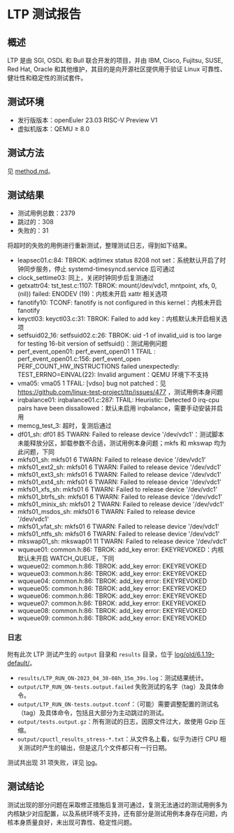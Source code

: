 # LTP 测试报告

## 概述

LTP 是由 SGI, OSDL 和 Bull 联合开发的项目，并由 IBM, Cisco, Fujitsu, SUSE, Red Hat, Oracle 和其他维护，其目的是向开源社区提供用于验证 Linux 可靠性、健壮性和稳定性的测试套件。

## 测试环境

- 发行版版本：openEuler 23.03 RISC-V Preview V1
- 虚拟机版本：QEMU ≥ 8.0

## 测试方法

见 [method.md](./method.md)。

## 测试结果

- 测试用例总数：2379
- 跳过的：308
- 失败的：31

将超时的失败的用例进行重新测试，整理测试日志，得到如下结果。

- leapsec01.c:84: TBROK: adjtimex status 8208 not set：系统默认开启了时钟同步服务，停止 systemd-timesyncd.service 后可通过
- clock_settime03: 同上，关闭时钟同步后复测通过
- getxattr04: tst_test.c:1107: TBROK: mount(/dev/vdc1, mntpoint, xfs, 0, (nil)) failed: ENODEV (19)：内核未开启 xattr 相关选项
- fanotify10: TCONF: fanotify is not configured in this kernel：内核未开启 fanotify
- keyctl03: keyctl03.c:31: TBROK: Failed to add key：内核默认未开启相关选项
- setfsuid02_16: setfsuid02.c:26: TBROK: uid -1 of invalid_uid is too large for testing 16-bit version of setfsuid()：测试用例问题
- perf_event_open01: perf_event_open01    1  TFAIL  :  perf_event_open01.c:156: perf_event_open PERF_COUNT_HW_INSTRUCTIONS failed unexpectedly: TEST_ERRNO=EINVAL(22): Invalid argument：QEMU 环境下不支持
- vma05: vma05 1 TFAIL: [vdso] bug not patched：见 https://github.com/linux-test-project/ltp/issues/477 ，测试用例本身问题
- irqbalance01: irqbalance01.c:287: TFAIL: Heuristic: Detected 0 irq-cpu pairs have been dissallowed：默认未启用 irqbalance，需要手动安装并启用
- memcg_test_3: 超时，复测后通过
- df01_sh: df01 85 TWARN: Failed to release device '/dev/vdc1'：测试脚本未能释放分区，卸载参数不合适，测试用例本身问题；mkfs 和 mkswap 均为此问题，下同
- mkfs01_sh: mkfs01 6 TWARN: Failed to release device '/dev/vdc1'
- mkfs01_ext2_sh: mkfs01 6 TWARN: Failed to release device '/dev/vdc1'
- mkfs01_ext3_sh: mkfs01 6 TWARN: Failed to release device '/dev/vdc1'
- mkfs01_ext4_sh: mkfs01 6 TWARN: Failed to release device '/dev/vdc1'
- mkfs01_xfs_sh: mkfs01 6 TWARN: Failed to release device '/dev/vdc1'
- mkfs01_btrfs_sh: mkfs01 6 TWARN: Failed to release device '/dev/vdc1'
- mkfs01_minix_sh: mkfs01 2 TWARN: Failed to release device '/dev/vdc1'
- mkfs01_msdos_sh: mkfs01 6 TWARN: Failed to release device '/dev/vdc1'
- mkfs01_vfat_sh: mkfs01 6 TWARN: Failed to release device '/dev/vdc1'
- mkfs01_ntfs_sh: mkfs01 6 TWARN: Failed to release device '/dev/vdc1'
- mkswap01_sh: mkswap01 11 TWARN: Failed to release device '/dev/vdc1'
- wqueue01: common.h:86: TBROK: add_key error: EKEYREVOKED：内核默认未开启 WATCH_QUEUE，下同
- wqueue02: common.h:86: TBROK: add_key error: EKEYREVOKED
- wqueue03: common.h:86: TBROK: add_key error: EKEYREVOKED
- wqueue04: common.h:86: TBROK: add_key error: EKEYREVOKED
- wqueue05: common.h:86: TBROK: add_key error: EKEYREVOKED
- wqueue06: common.h:86: TBROK: add_key error: EKEYREVOKED
- wqueue07: common.h:86: TBROK: add_key error: EKEYREVOKED
- wqueue08: common.h:86: TBROK: add_key error: EKEYREVOKED
- wqueue09: common.h:86: TBROK: add_key error: EKEYREVOKED

### 日志

附有此次 LTP 测试产生的 `output` 目录和 `results` 目录，位于 [log/old/6.1.19-default/](./log/old/6.1.19-default/)。

- `results/LTP_RUN_ON-2023_04_30-08h_15m_39s.log`：测试结果统计。
- `output/LTP_RUN_ON-tests.output.failed` 失败测试的名字（tag）及具体命令。
- `output/LTP_RUN_ON-tests.output.tconf`：（可能）需要调整配置的测试名（tag）及具体命令，包括且大部分为主动跳过的测试。
- `output/tests.output.gz`：所有测试的日志，因原文件过大，故使用 Gzip 压缩。
- `output/cpuctl_results_stress-*.txt`：从文件名上看，似乎为进行 CPU 相关测试时产生的输出，但是这几个文件都只有一行日期。

测试共出现 31 项失败，详见 [log](log/6.1.19-sv39/)。

## 测试结论

测试出现的部分问题在采取修正措施后复测可通过，复测无法通过的测试用例多为内核缺少对应配置，以及系统环境不支持，还有部分是测试用例本身存在问题，内核本身质量良好，未出现可靠性、稳定性问题。